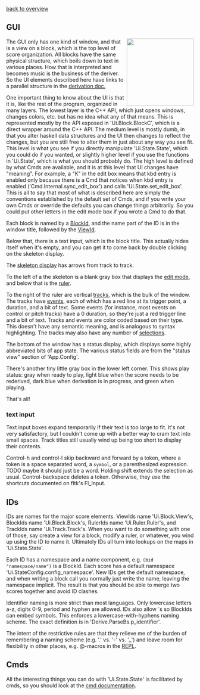 [back to overview](overview.md.html#karya)

## GUI

<img align=right width=180 src="../../doc/img/ly-example.png">

The GUI only has one kind of window, and that is a view on a block, which is
the top level of score organization.  All blocks have the same physical
structure, which boils down to text in various places.  How that is interpreted
and becomes music is the business of the deriver.  So the UI elements described
here have links to a parallel structure in the
[derivation doc.](derivation.md.html)

One important thing to know about the UI is that it is, like the rest of the
program, organized in many layers.  The lowest layer is the C++ API, which just
opens windows, changes colors, etc. but has no idea what any of that means.
This is represented mostly by the API exposed in 'Ui.Block.BlockC', which is a
direct wrapper around the C++ API.  The medium level is mostly dumb, in that
you alter haskell data structures and the UI then changes to reflect the
changes, but you are still free to alter them in just about any way you see
fit.  This level is what you see if you directly manipulate 'Ui.State.State',
which you could do if you wanted, or slightly higher level if you use the
functions in 'Ui.State', which is what you should probably do.  The high level
is defined by what Cmds are available, and it is at this level that UI changes
have "meaning".  For example, a "K" in the edit box means that kbd entry is
enabled only because there is a Cmd that notices when kbd entry is enabled
('Cmd.Internal.sync_edit_box') and calls 'Ui.State.set_edit_box'.  This is all
to say that most of what is described here are simply the conventions
established by the default set of Cmds, and if you write your own Cmds or
override the defaults you can change things arbitrarily.  So you could put
other letters in the edit mode box if you wrote a Cmd to do that.

Each block is named by a [BlockId](#ids), and the name part of
the ID is in the window title, followed by the [ViewId](#ids).

Below that, there is a text input, which is the block title.  This actually
hides itself when it's empty, and you can get it to come back by double
clicking on the skeleton display.

The [skeleton display](derivation.md.html#derivation) has arrows from track to
track.

To the left of a the skeleton is a blank gray box that displays the [edit
mode](#editmode), and below that is the [ruler](#ruler).

To the right of the ruler are vertical [tracks](#tracks), which is the bulk of
the window.  The tracks have [events](#events), each of which has a red line at
its trigger point, a duration, and a bit of text.  Some events (for instance,
most events on control or pitch tracks) have a 0 duration, so they're just a
red trigger line and a bit of text.  Tracks and events are color coded based on
their type.  This doesn't have any semantic meaning, and is analogous to syntax
highlighting.  The tracks may also have any number of
[selections](#selections).

The bottom of the window has a status display, which displays some highly
abbreviated bits of app state.  The various status fields are from the "status
view" section of 'App.Config'.

There's another tiny little gray box in the lower left corner.  This shows play
status: gray when ready to play, light blue when the score needs to be
rederived, dark blue when derivation is in progress, and green when playing.

That's all!

### text input

Text input boxes expand temporarily if their text is too large to fit.  It's
not very satisfactory, but I couldn't come up with a better way to cram
text into small spaces.  Track titles still usually wind up being too short to
display their contents.

Control-h and control-l skip backward and forward by a token, where a token is
a space separated word, a `symbol`, or a parenthesized expression.  TODO maybe
it should just be a word.  Holding shift extends the selection as usual.
Control-backspace deletes a token.  Otherwise, they use the shortcuts
documented on fltk's Fl_Input.

## IDs

IDs are names for the major score elements.  ViewIds name 'Ui.Block.View's,
BlockIds name 'Ui.Block.Block's, RulerIds name 'Ui.Ruler.Ruler's, and TrackIds
name 'Ui.Track.Track's.  When you want to do something with one of those, say
create a view for a block, modify a ruler, or whatever, you wind up using the
ID to name it.  Ultimately IDs all turn into lookups on the maps in
'Ui.State.State'.

Each ID has a namespace and a name component, e.g.  `(bid "namespace/name")` is
a BlockId.  Each score has a default namespace
'Ui.StateConfig.config_namespace'.  New IDs get the default namespace, and when
writing a block call you normally just write the name, leaving the namespace
implicit.  The result is that you should be able to merge two scores together
and avoid ID clashes.

Identifier naming is more strict than most languages.  Only lowercase letters
a-z, digits 0-9, period and hyphen are allowed.  IDs also allow \`s so BlockIds
can embed symbols.  This enforces a lowercase-with-hyphens naming scheme.  The
exact definition is in 'Derive.ParseBs.p_identifier'.

The intent of the restrictive rules are that they relieve me of the burden of
remembering a naming scheme (e.g. '.' vs. '-' vs. '_') and leave room for
flexibility in other places, e.g. @-macros in the [REPL](repl.md.html).

## Cmds

All the interesting things you can do with 'Ui.State.State' is facilitated by
cmds, so you should look at the [cmd documentation](cmd.md.html).

